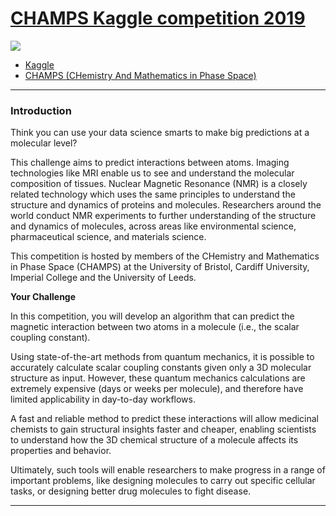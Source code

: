 # [CHAMPS Kaggle competition 2019](https://www.kaggle.com/c/champs-scalar-coupling)

![](https://i.ibb.co/8NWNNM4/Screenshot-from-2019-08-28-18-48-36.png)

- [Kaggle](https://www.kaggle.com/)
- [CHAMPS (CHemistry And Mathematics in Phase Space)](https://champsproject.com/)

---

### Introduction

Think you can use your data science smarts to make big predictions at a molecular level?

This challenge aims to predict interactions between atoms. Imaging technologies like MRI enable us to see and understand the molecular composition of tissues. Nuclear Magnetic Resonance (NMR) is a closely related technology which uses the same principles to understand the structure and dynamics of proteins and molecules.
Researchers around the world conduct NMR experiments to further understanding of the structure and dynamics of molecules, across areas like environmental science, pharmaceutical science, and materials science.

This competition is hosted by members of the CHemistry and Mathematics in Phase Space (CHAMPS) at the University of Bristol, Cardiff University, Imperial College and the University of Leeds.

**Your Challenge**

In this competition, you will develop an algorithm that can predict the magnetic interaction between two atoms in a molecule (i.e., the scalar coupling constant).

Using state-of-the-art methods from quantum mechanics, it is possible to accurately calculate scalar coupling constants given only a 3D molecular structure as input. However, these quantum mechanics calculations are extremely expensive (days or weeks per molecule), and therefore have limited applicability in day-to-day workflows.

A fast and reliable method to predict these interactions will allow medicinal chemists to gain structural insights faster and cheaper, enabling scientists to understand how the 3D chemical structure of a molecule affects its properties and behavior.

Ultimately, such tools will enable researchers to make progress in a range of important problems, like designing molecules to carry out specific cellular tasks, or designing better drug molecules to fight disease.


----


